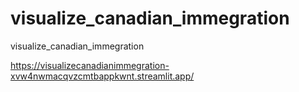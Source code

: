 # visualize_canadian_immegration
visualize_canadian_immegration

https://visualizecanadianimmegration-xvw4nwmacqvzcmtbappkwnt.streamlit.app/

